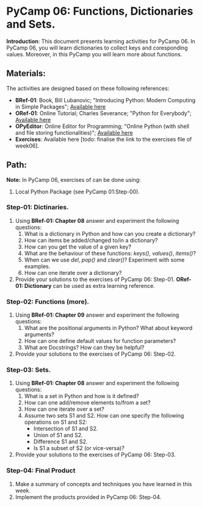 # PyCamp 06: Functions, Dictionaries and Sets.

**Introduction**: This document presents learning activities for PyCamp 06. In PyCamp 06, you will learn dictionaries to collect keys and coresponding values. Moreover, in this PyCamp you will learn more about functions. 

## Materials:

The activities are designed based on these following references:

- **BRef-01**: Book, Bill Lubanovic; "Introducing Python: Modern Computing in Simple Packages"; [Available here](https://www.oreilly.com/library/view/introducing-python-2nd/9781492051374/) 
- **ORef-01**: Online Tutorial; Charles Severance; "Python for Everybody"; [Available here](https://books.trinket.io/pfe/index.html)
- **OPyEditor**: Online Editor for Programming; "Online Python (with shell and file storing functionalities)"; [Available here](https://www.online-python.com/)
- **Exercises**: Available here [todo: finalise the link to the exercises file of week06].


## Path:

**Note:** In PyCamp 06, exercises of can be done using:

1. Local Python Package (see PyCamp 01:Step-00).


### Step-01: Dictinaries.

1. Using **BRef-01: Chapter 08** answer and experiment the following questions:
   1. What is a dictionary in Python and how can you create a dictionary?
   2. How can items be added/changed to/in a dictionary?
   3. How can you get the value of a given key? 
   4. What are the behaviour of these functions: *keys()*, *values()*, *items()*?
   5. When can we use *del*, *pop()* and *clear()*? Experiment with some examples.
   5. How can one iterate over a dictionary?
2. Provide your solutions to the exercises of PyCamp 06: Step-01. **ORef-01: Dictionary** can be used as extra learning reference.

### Step-02: Functions (more).

1. Using **BRef-01: Chapter 09** answer and experiment the following questions:
   1. What are the positional arguments in Python? What about keyword arguments?
   2. How can one define default values for function parameters? 
   3. What are Docstrings? How can they be helpful?
2. Provide your solutions to the exercises of PyCamp 06: Step-02. 

### Step-03: Sets.

1. Using **BRef-01: Chapter 08** answer and experiment the following questions:
   1. What is a set in Python and how is it defined?
   2. How can one add/remove elements to/from a set?
   3. How can one iterate over a set?
   4. Assume two sets S1 and S2. How can one specify the following operations on S1 and S2:
	   - Intersection of S1 and S2.
	   - Union of S1 and S2.
	   - Difference S1 and S2.
	   - Is S1 a subset of S2 (or vice-versa)? 
2. Provide your solutions to the exercises of PyCamp 06: Step-03.

### Step-04: Final Product

1. Make a summary of concepts and techniques you have learned in this week.
2. Implement the products provided in PyCamp 06: Step-04. 





